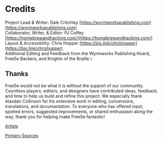 # Credits

Project Lead & Writer: Dale Critchley [https://wyrmworkspublishing.com](https://wyrmworkspublishing.com)
\
Collaborator, Writer, & Editor: PJ Coffey [https://homebrewandhacking.com/](https://homebrewandhacking.com/)
\
Layout & Accessibility: Chris Hopper [https://bio.link/chrishopper](https://bio.link/chrishopper)
\
Additional Editing and Feedback from the Wyrmworks Publishing Hoard, Free5e Backers, and Knights of the Braille
\
## Thanks

Free5e would not be what it is without the support of our community.
Countless players, editors, and designers have contributed ideas, feedback, and time to help us build and refine this project.
We especially thank Alasdair Collinson for his extensive work in editing, conversions, translations, and documentation.
To everyone who has offered input, spotted errors, suggested improvements, or shared enthusiasm along the way, thank you for helping make Free5e fantastic!

[Artists](./Artists.md)

[Primary Sources](./Primary_Sources.md)

